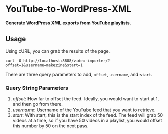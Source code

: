# YouTube-to-WordPress-XML

__Generate WordPress XML exports from YouTube playlists.__

## Usage

Using cURL, you can grab the results of the page.

	curl -O http://localhost:8888/video-importer/?offset=1&username=makezine&start=1

There are three query parameters to add, `offset`, `username`, and `start`.

### Query String Parameters

1. _offset_: How far to offset the feed. Ideally, you would want to start at 1, and then go from there.
2. _username_: Username of the YouTube feed that you want to retrieve.
3. _start_: With start, this is the start index of the feed. The feed will grab 50 videos at a time, so if you have 50 videos in a playlist, you would offset this number by 50 on the next pass.